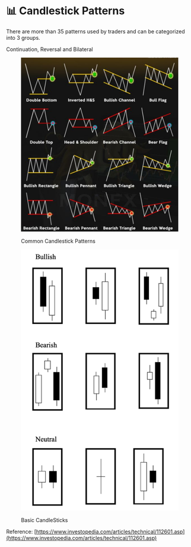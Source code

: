 # 📊 Candlestick Patterns

There are more than 35 patterns used by traders and can be categorized into 3 groups.

Continuation, Reversal and Bilateral

<figure><img src="../../.gitbook/assets/image (13).png" alt=""><figcaption><p>Common Candlestick Patterns</p></figcaption></figure>

<figure><img src="../../.gitbook/assets/image (23).png" alt=""><figcaption><p>Basic CandleSticks</p></figcaption></figure>



Reference: [https://www.investopedia.com/articles/technical/112601.asp](https://www.investopedia.com/articles/technical/112601.asp)
